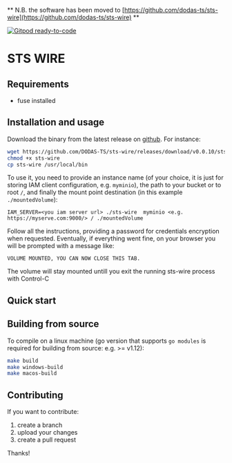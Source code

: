 ** N.B. the software has been moved to [https://github.com/dodas-ts/sts-wire](https://github.com/dodas-ts/sts-wire) **

[![Gitpod ready-to-code](https://img.shields.io/badge/Gitpod-ready--to--code-blue?logo=gitpod)](https://gitpod.io/#https://github.com/dciangot/sts-wire)

# STS WIRE 

## Requirements

- fuse installed

## Installation and usage

Download the binary from the latest release on [github](https://github.com/DODAS-TS/dodas-go-client/releases). For instance:

```bash
wget https://github.com/DODAS-TS/sts-wire/releases/download/v0.0.10/sts-wire
chmod +x sts-wire
cp sts-wire /usr/local/bin
```

To use it, you need to provide an instance name (of your choice, it is just for storing IAM client configuration, e.g. `myminio`), the path to your bucket or to root `/`, and finally the mount point destination (in this example `./mountedVolume`):

```
IAM_SERVER=<you iam server url> ./sts-wire  myminio <e.g. https://myserve.com:9000/> / ./mountedVolume
```

Follow all the instructions, providing a password for credentials encryption when requested.
Eventually, if everything went fine, on your browser you will be prompted with a message like:

```
VOLUME MOUNTED, YOU CAN NOW CLOSE THIS TAB. 
```

The volume will stay mounted untill you exit the running sts-wire process with Control-C

## Quick start

## Building from source

To compile on a linux machine (go version that supports `go modules` is required for building from source: e.g. >= v1.12):

```bash
make build
make windows-build
make macos-build
```

## Contributing

If you want to contribute:

1. create a branch
2. upload your changes
3. create a pull request

Thanks!
